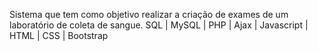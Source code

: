 Sistema que tem como objetivo realizar a criação de exames de um laboratório de coleta de sangue.
SQL | MySQL | PHP | Ajax | Javascript | HTML | CSS | Bootstrap
